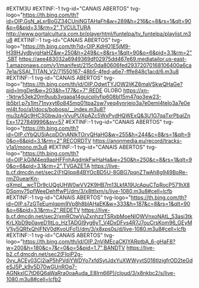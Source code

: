 #EXTM3U
#EXTINF:-1 tvg-id="CANAIS ABERTOS" tvg-logo="https://th.bing.com/th?id=OIP.GsN_aLxrBoGZ34CUniNGTAHaFh&w=289&h=216&c=8&rs=1&qlt=90&o=6&pid=3.1&rm=2",TVCULTURA
http://www.portalcultura.com.br/playerhtml/funtelpa/tv_funtelpa/playlist.m3u8
#EXTINF:-1 tvg-id="CANAIS ABERTOS" tvg-logo="https://th.bing.com/th?id=OIP.KdHO1E5jM9-H39HJydbyjgHaHZ&w=250&h=249&c=8&rs=1&qlt=90&o=6&pid=3.1&rm=2",SBT 
https://aee483032a6949369df02975dd467e69.mediatailor.us-east-1.amazonaws.com/v1/manifest/215c0da80606fed29372070168106400a6ca7e1a/SSAI_TITAN_V2/71550167-48b5-4fed-a6e7-fffe848c1acd/6.m3u8
#EXTINF:-1 tvg-id="CANAIS ABERTOS" tvg-logo="https://th.bing.com/th/id/OIP.OdwtTYJOW2ljKZ6maVSkwQHaGe?pid=ImgDet&w=203&h=177&c=7",REDE GLOBO
https://xn--1ktrw53ek20m9uub3vqapa14guicplivfjp608bl15m47qo3ew23-ib5brl.p7s1lm71nyxyt6o845mp01tpa2sw7yeq4ynrjeio3a7e0eml4telo3a7e0eml4t.foo/a1/docs/bobosp/__index.m3u8?mu3zAQc9HC3GbwJq=VvuPUXpAZc5WxPvdHQWExQ&3U1G7qaTxrPbalZnEx=1727849996&sv=57
#EXTINF:-1 tvg-id="CANAIS ABERTOS" tvg-logo="https://th.bing.com/th?id=OIP.cYbQUSiAcpDOnANIkTOrvQHaHG&w=255&h=244&c=8&rs=1&qlt=90&o=6&pid=3.1&rm=2",RECORDTV 
https://anonmedia.eu/record/tracks-v1a1/mono.m3u8
#EXTINF:-1 tvg-id="CANAIS ABERTOS" tvg-logo="https://th.bing.com/th?id=OIP.kGiM4eq9apHFFnhAgdmkFwHaHa&w=250&h=250&c=8&rs=1&qlt=90&o=6&pid=3.1&rm=2",TVGAZETA 
https://live-b.cf.dmcdn.net/sec2(FtQlipp84BYOcBD5U-8GBG7pqnZTwAh8g949BoRe-rmZ0uearKn-gXmpI__wcTDr9cUQgUHW0wVV2K9HB7m13LkfA19UcApuCTpRocP571hX8DSpmv75pfWeeDehffwP)/dm/3/x8ttlxm/s/live-1080.m3u8#cell=lcfb
#EXTINF:-1 tvg-id="CANAIS ABERTOS" tvg-logo="https://th.bing.com/th?id=OIP.s7zGTeEumlqpm9Vp8h8blAHaEK&w=333&h=187&c=8&rs=1&qlt=90&o=6&pid=3.1&rm=2",REDETV 
https://live-b.cf.dmcdn.net/sec2(xmRCtwVuZxnhzzTSRxbMoeNIOWVnxoNAtL_53asi3tkKrLXbD9p0aveD1ItLo_HzTADGI9yg6yT_V4DxDFvs4R7J7ouCrsKom96_GEyMV1jy5QRfxQhIFNV0dKvoUFo1)/dm/3/x8xps0s/d/live-1080.m3u8#cell=lcfb
#EXTINF:-1 tvg-id="CANAIS ABERTOS" tvg-logo="https://th.bing.com/th/id/OIP.2nViMEcaCKIYARptbA_6-gHaF8?w=200&h=180&c=7&r=0&o=5&pid=1.7",BANDTV 
https://live-b2.cf.dmcdn.net/sec2(FIoiP2g-0vy_ACEy03Cj2iaP5hPVdiYWDYo7xfdSytJdxYuXWWyvtS016tIzjgfrOD2teGdeSJ5P_k9v5D70wGUnROq7-AGNkxIC7tD6Q6aWaRra0oaAuda_E8Irn66P)/cloud/3/x8nkbc2/s/live-1080.m3u8#cell=lcfb2
